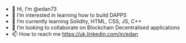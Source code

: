 - 👋 Hi, I’m @edan73
- 👀 I’m interested in learning how to build DAPPS
- 🌱 I’m currently learning Solidity, HTML, CSS, JS, C++
- 💞️ I’m looking to collaborate on Blockchain Decentralised applications
- 📫 How to reach me https://uk.linkedin.com/in/edan

<!---
edan73/edan73 is a ✨ special ✨ repository because its `README.md` (this file) appears on your GitHub profile.
You can click the Preview link to take a look at your changes.
--->

